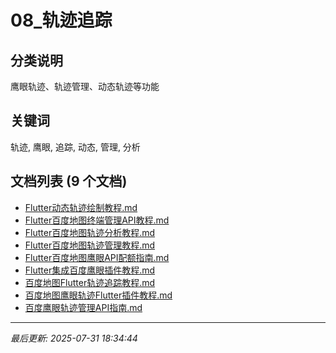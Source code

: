 # 08_轨迹追踪

## 分类说明
鹰眼轨迹、轨迹管理、动态轨迹等功能

## 关键词
轨迹, 鹰眼, 追踪, 动态, 管理, 分析

## 文档列表 (9 个文档)

- [Flutter动态轨迹绘制教程.md](Flutter动态轨迹绘制教程.md)
- [Flutter百度地图终端管理API教程.md](Flutter百度地图终端管理API教程.md)
- [Flutter百度地图轨迹分析教程.md](Flutter百度地图轨迹分析教程.md)
- [Flutter百度地图轨迹管理教程.md](Flutter百度地图轨迹管理教程.md)
- [Flutter百度地图鹰眼API配额指南.md](Flutter百度地图鹰眼API配额指南.md)
- [Flutter集成百度鹰眼插件教程.md](Flutter集成百度鹰眼插件教程.md)
- [百度地图Flutter轨迹追踪教程.md](百度地图Flutter轨迹追踪教程.md)
- [百度地图鹰眼轨迹Flutter插件教程.md](百度地图鹰眼轨迹Flutter插件教程.md)
- [百度鹰眼轨迹管理API指南.md](百度鹰眼轨迹管理API指南.md)

---
*最后更新: 2025-07-31 18:34:44*
